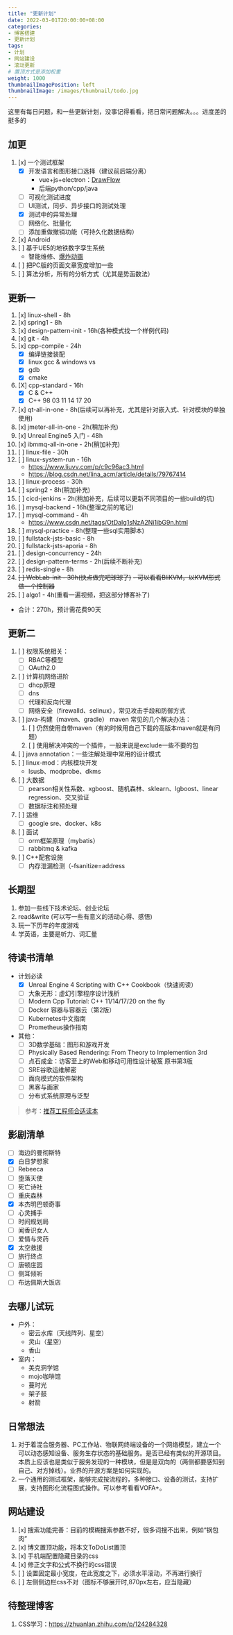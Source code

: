 ```yaml
---
title: "更新计划"
date: 2022-03-01T20:00:00+08:00
categories:
- 博客搭建
- 更新计划
tags:
- 计划
- 网站建设
- 滚动更新
# 置顶方式是添加权重
weight: 1000
thumbnailImagePosition: left
thumbnailImage: /images/thumbnail/todo.jpg
---
```

这里有每日问题，和一些更新计划，没事记得看看，把日常问题解决。。。进度差的挺多的
<!--more-->
## 加更
1. [x] 一个测试框架
    - [x] 开发语言和图形接口选择（建议前后端分离）
        - vue+js+electron：[DrawFlow](https://github.com/jerosoler/Drawflow)
        - 后端python/cpp/java
    - [ ] 可视化测试进度
    - [ ] UI测试，同步、异步接口的测试处理
    - [x] 测试中的异常处理
    - [ ] 网络化、批量化
    - [ ] 添加重做撤销功能（可持久化数据结构）
1. [x] Android
1. [ ] 基于UE5的地铁数字孪生系统
    - 智能维修、[爆炸动画](https://docs.unrealengine.com/5.1/zh-CN/setting-up-xr-explode-animations-in-unreal-engine/)
1. [ ] 把PC版的页面文章宽度增加一些
2. [ ] 算法分析，所有的分析方式（尤其是势函数法）

## 更新一
1. [x] linux-shell - 8h
2. [x] spring1 - 8h
3. [x] design-pattern-init - 16h(各种模式找一个样例代码)
4. [x] git - 4h
5. [x] cpp-compile - 24h
    - [x] 编译链接装配
    - [x] linux gcc & windows vs
    - [x] gdb
    - [x] cmake
6. [X] cpp-standard - 16h
    - [X] C & C++
    - [X] C++ 98 03 11 14 17 20
7. [x] qt-all-in-one - 8h(后续可以再补充，尤其是针对嵌入式、针对模块的单独使用)
8. [x] jmeter-all-in-one - 2h(稍加补充)
9. [x] Unreal Engine5 入门 - 48h
10. [x] ibmmq-all-in-one - 2h(稍加补充)
11. [ ] linux-file - 30h
12. [ ] linux-system-run - 16h 
    - https://www.liuvv.com/p/c9c96ac3.html
    - https://blog.csdn.net/lina_acm/article/details/79767414
13. [ ] linux-process - 30h
14. [ ] spring2 - 8h(稍加补充)
15. [ ] cicd-jenkins - 2h(稍加补充，后续可以更新不同项目的一些build的坑)
16. [ ] mysql-backend - 16h(整理之前的笔记)
17. [ ] mysql-command - 4h
    - https://www.csdn.net/tags/OtDaIg1sNzA2Ni1ibG9n.html
18. [ ] mysql-practice - 8h(整理一些sql实用脚本)
19. [ ] fullstack-jsts-basic - 8h
20. [ ] fullstack-jsts-aporia - 8h
21. [ ] design-concurrency - 24h
22. [ ] design-pattern-terms - 2h(后续不断补充)
23. [ ] redis-single - 8h
24. ~~[ ] WebLab-init - 30h(快点做完吧球球了)~~
    ~~- 可以看看BliKVM，以KVM形式做一个控制器~~
25. [ ] algo1 - 4h(重看一遍视频，把这部分博客补了)
- 合计：270h，预计需花费90天
## 更新二
1. [ ] 权限系统相关：
    - [ ] RBAC等模型
    - [ ] OAuth2.0
2. [ ] 计算机网络进阶
    - [ ] dhcp原理
    - [ ] dns
    - [ ] 代理和反向代理
    - [ ] 网络安全（firewalld、selinux），常见攻击手段和防御方式
3. [ ] java-构建（maven、gradle）
    maven 常见的几个解决办法：
    1. [ ] 仍然使用自带maven（有的时候用自己下载的高版本maven就是有问题）
    2. [ ] 使用解决冲突的一个插件，一般来说是exclude一些不要的包
4. [ ] java annotation：一些注解处理中常用的设计模式
5. [ ] linux-mod：内核模块开发
    - lsusb、modprobe、dkms
6. [ ] 大数据
    - [ ] pearson相关性系数、xgboost、随机森林、sklearn、lgboost、linear regression、交叉验证
    - [ ] 数据标注和预处理
7. [ ] 运维
    - [ ] google sre、docker、k8s
8. [ ] 面试
    - [ ] orm框架原理（mybatis）
    - [ ] rabbitmq & kafka
9. [ ] C++配套设施
    - [ ] 内存泄漏检测（-fsanitize=address

## 长期型
1. 参加一些线下技术论坛、创业论坛
1. read&write (可以写一些有意义的活动心得、感悟)
1. 玩一下历年的年度游戏
2. 学英语，主要是听力、词汇量

## 待读书清单
- 计划必读
    - [x] Unreal Engine 4 Scripting with C++ Cookbook（快速阅读）
    - [ ] 大象无形：虚幻引擎程序设计浅析
    - [ ] Modern Cpp Tutorial: C++ 11/14/17/20 on the fly
    - [ ] Docker 容器与容器云（第2版）
    - [ ] Kubernetes中文指南
    - [ ] Prometheus操作指南
- 其他：
   - [ ] 3D数学基础：图形和游戏开发
   - [ ] Physically Based Rendering: From Theory to Implemention 3rd
   - [ ] 点石成金：访客至上的Web和移动可用性设计秘笈 原书第3版
   - [ ] SRE谷歌运维解密
   - [ ] 面向模式的软件架构
   - [ ] 黑客与画家
   - [ ] 分布式系统原理与泛型
> 参考：[推荐工程师合适读本](https://github.com/0voice/expert_readed_books)

## 影剧清单
- [ ] 海边的曼彻斯特
- [x] 白日梦想家
- [ ] Rebeeca
- [ ] 堕落天使
- [ ] 死亡诗社
- [ ] 重庆森林
- [x] 本杰明巴顿奇事
- [ ] 心灵捕手
- [ ] 时间规划局
- [ ] 闻香识女人
- [ ] 爱情与灵药
- [x] 太空救援
- [ ] 旅行终点
- [ ] 唐顿庄园
- [ ] 侧耳倾听
- [ ] 布达佩斯大饭店

## 去哪儿试玩
- 户外：
    - 密云水库（天线阵列、星空）
    - 灵山（星空）
    - 香山
- 室内：
    - 美克洞学馆
    - mojo咖啡馆
    - 蔓时光
    - 架子鼓
    - 射箭

## 日常想法
1. 对于着混合服务器、PC工作站、物联网终端设备的一个网络模型，建立一个可以动态感知设备、服务生存状态的基础服务。是否已经有类似的开源项目。本质上应该也是类似于服务发现的一种模块，但是是双向的（两侧都要感知到自己、对方掉线）。业界的开源方案是如何实现的。
1. 一个通用的测试框架，能够完成按流程的，多种接口、设备的测试，支持扩展，支持图形化流程图式操作。可以参考看看VOFA+。

## 网站建设
1. [x] 搜索功能完善：目前的模糊搜索参数不好，很多词搜不出来，例如“锅包肉”
1. [x] 博文置顶功能，将本文ToDoList置顶
1. [x] 手机端配置隐藏目录的css
1. [x] 修正文字和公式不换行的css错误
1. [ ] 设置固定最小宽度，在此宽度之下，必须水平滚动，不再进行换行
1. [ ] 左侧侧边栏css不对（图标不够展开时,870px左右，应当隐藏）

## 待整理博客
1. CSS学习：https://zhuanlan.zhihu.com/p/124284328
